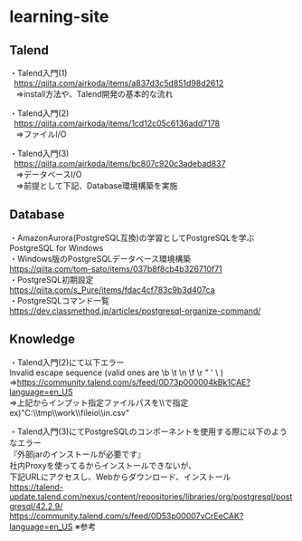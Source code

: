# learning-site


## Talend
・Talend入門(1)   
&nbsp;&nbsp;<https://qiita.com/airkoda/items/a837d3c5d851d98d2612>  
&nbsp;&nbsp;&nbsp;⇒install方法や、Talend開発の基本的な流れ

・Talend入門(2)   
&nbsp;&nbsp;<https://qiita.com/airkoda/items/1cd12c05c6136add7178>  
&nbsp;&nbsp;&nbsp;⇒ファイルI/O

・Talend入門(3)   
&nbsp;&nbsp;<https://qiita.com/airkoda/items/bc807c920c3adebad837>  
&nbsp;&nbsp;&nbsp;⇒データベースI/O  
&nbsp;&nbsp;&nbsp;⇒前提として下記、Database環境構築を実施

## Database
・AmazonAurora(PostgreSQL互換)の学習としてPostgreSQLを学ぶ    
PostgreSQL for Windows   
・Windows版のPostgreSQLデータベース環境構築  
<https://qiita.com/tom-sato/items/037b8f8cb4b326710f71>  
・PostgreSQL初期設定  
<https://qiita.com/s_Pure/items/fdac4cf783c9b3d407ca>  
・PostgreSQLコマンド一覧  
<https://dev.classmethod.jp/articles/postgresql-organize-command/>  


## Knowledge
・Talend入門(2)にて以下エラー  
 Invalid escape sequence (valid ones are  \b  \t  \n  \f  \r  \"  \'  \\ )  
 ⇒<https://community.talend.com/s/feed/0D73p000004kBk1CAE?language=en_US>  
 ⇒上記からインプット指定ファイルパスを\\\\で指定　ex)"C:\\\\tmp\\\\work\\\\fileio\\\\in.csv"

・Talend入門(3)にてPostgreSQLのコンポーネントを使用する際に以下のようなエラー  
 『外部jarのインストールが必要です』  
 社内Proxyを使ってるからインストールできないが、  
 下記URLにアクセスし、Webからダウンロード、インストール  
<https://talend-update.talend.com/nexus/content/repositories/libraries/org/postgresql/postgresql/42.2.9/>  
<https://community.talend.com/s/feed/0D53p00007vCrEeCAK?language=en_US> ※参考





